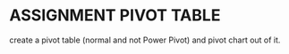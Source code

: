 # ASSIGNMENT PIVOT TABLE
 create a pivot table (normal and not Power Pivot) and pivot chart out of it.
